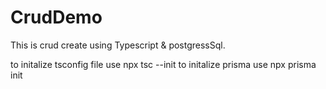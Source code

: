 # CrudDemo

This is crud create using Typescript & postgressSql.

to initalize tsconfig file use npx tsc --init
to initalize prisma use npx prisma init
